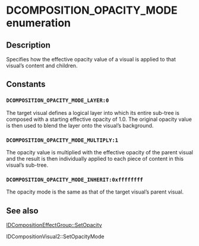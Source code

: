 # DCOMPOSITION_OPACITY_MODE enumeration

## Description

Specifies how the effective opacity value of a visual is applied to that visual’s content and children.

## Constants

### `DCOMPOSITION_OPACITY_MODE_LAYER:0`

The target visual defines a logical layer into which its entire sub-tree is composed with a starting effective opacity of 1.0. The original opacity value is then used to blend the layer onto the visual’s background.

### `DCOMPOSITION_OPACITY_MODE_MULTIPLY:1`

The opacity value is multiplied with the effective opacity of the parent visual and the result is then individually applied to each piece of content in this visual’s sub-tree.

### `DCOMPOSITION_OPACITY_MODE_INHERIT:0xffffffff`

The opacity mode is the same as that of the target visual’s parent visual.

## See also

[IDCompositionEffectGroup::SetOpacity](https://learn.microsoft.com/windows/win32/api/dcomp/nf-dcomp-idcompositioneffectgroup-setopacity(float))

IDCompositionVisual2::SetOpacityMode